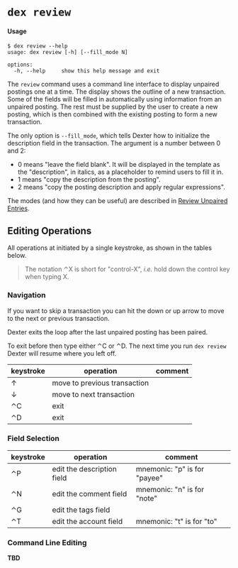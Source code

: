 # `dex review`

#### Usage

```shell
$ dex review --help
usage: dex review [-h] [--fill_mode N]

options:
  -h, --help     show this help message and exit
```

The `review` command uses a command line interface to display unpaired postings one at a time.
The display shows the outline of a new transaction.
Some of the fields will be filled in automatically using information from an unpaired posting.
The rest must be supplied by the user to create a new posting, which is then combined with the existing posting to form a new transaction.

The only option is `--fill_mode`, which tells Dexter how to initialize the description field in the transaction.
The argument is a number between 0 and 2:

* 0 means "leave the field blank".  It will be displayed in the template as the "description", in italics, as a placeholder to remind users to fill it in.
* 1 means "copy the description from the posting".
* 2 means "copy the posting description and apply regular expressions".

The modes (and how they can be useful) are described in [Review Unpaired Entries](tut_review.md).

## Editing Operations

All operations at initiated by a single keystroke, as shown in the tables below.

> The notation &#8963;X is short for "control-X", _i.e._ hold down the control key when typing X.

### Navigation

If you want to skip a transaction you can hit the down or up arrow to move to the next or previous transaction.  

Dexter exits the loop after the last unpaired posting has been paired.

To exit before then type either &#8963;C or &#8963;D.
The next time you run `dex review` Dexter will resume where you left off.

| keystroke | operation | comment |
| --- | --- | --- |
| &uarr; | move to previous transaction | |
| &darr; | move to next transaction | |
| &#8963;C | exit | |
| &#8963;D | exit | |


### Field Selection

| keystroke | operation | comment |
| --- | --- | --- |
| &#8963;P | edit the description field | mnemonic: "p" is for "payee" |
| &#8963;N | edit the comment field | mnemonic: "n" is for "note" |
| &#8963;G | edit the tags field |  |
| &#8963;T | edit the account field | mnemonic: "t" is for "to" |

### Command Line Editing

**TBD**

